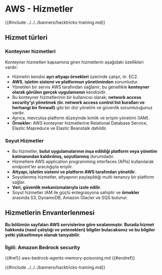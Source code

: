 # AWS - Hizmetler

{{#include ../../../banners/hacktricks-training.md}}

## Hizmet türleri

### Konteyner hizmetleri

Konteyner hizmetleri kapsamına giren hizmetlerin aşağıdaki özellikleri vardır:

- Hizmetin kendisi **ayrı altyapı örnekleri** üzerinde çalışır, ör. EC2.
- **AWS**, **işletim sistemi ve platformun yönetiminden** sorumludur.
- Yönetilen bir servis AWS tarafından sağlanır; bu genellikle **konteyner olarak görülen gerçek uygulamanın** kendisidir.
- Bu konteyner hizmetlerinin bir kullanıcısı olarak; **network access security'yi yönetmek (ör. network access control list kuralları ve herhangi bir firewall)** gibi bir dizi yönetim ve güvenlik sorumluluğunuz vardır.
- Ayrıca, mevcutsa platform düzeyinde kimlik ve erişim yönetimi (IAM).
- **Örnekler:** AWS konteyner hizmetlerine Relational Database Service, Elastic Mapreduce ve Elastic Beanstalk dahildir.

### Soyut Hizmetler

- Bu hizmetler, **bulut uygulamalarının inşa edildiği platform veya yönetim katmanından kaldırılmış, soyutlanmış** durumdadır.
- Hizmetlere AWS application programming interfaces (APIs) kullanılarak endpoint'ler aracılığıyla erişilir.
- **Altyapı, işletim sistemi ve platform AWS tarafından yönetilir**.
- Soyutlanmış hizmetler, altyapının paylaşıldığı multi-tenancy bir platform sağlar.
- **Veri, güvenlik mekanizmalarıyla izole edilir**.
- Soyut hizmetler IAM ile güçlü entegrasyona sahiptir ve **örnekler** arasında S3, DynamoDB, Amazon Glacier ve SQS bulunur.

## Hizmetlerin Envanterlenmesi

**Bu bölümün sayfaları AWS servislerine göre sıralanmıştır. Burada hizmet hakkında (nasıl çalıştığı ve yetenekleri) bilgiler bulacaksınız ve bu bilgiler yetki yükseltmeye olanak tanıyabilir.**


### İlgili: Amazon Bedrock security

{{#ref}}
aws-bedrock-agents-memory-poisoning.md
{{#endref}}

{{#include ../../../banners/hacktricks-training.md}}

